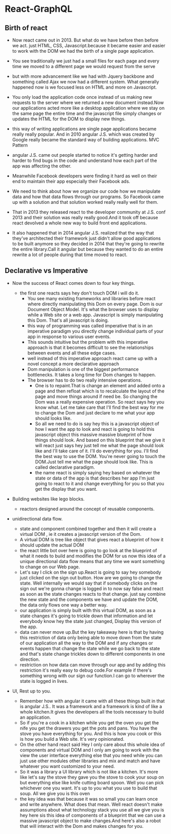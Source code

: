 # React-GraphQL

## Birth of react

* Now react came out in 2013. But what do we have before then before we act. just HTML, CSS, Javascript.because it became easier and easier to work with the DOM we had the birth of a single page application.

* You see traditionally we just had a small files for each page and every time we moved to a different page we would request from the serve

* but with more advancement like we had with Jquery backbone and something called Ajax we now had a different system. What generally happened now is we focused less on HTML and more on Javascript.

* You only load the application code once instead of us making new requests to the server where we returned a new document instead.Now our applications acted more like a desktop application where we stay on the same page the entire time and the javascript file simply changes or updates the HTML for the DOM to display new things.

*  this way of writing applications are single page applications became really really popular. And in 2010 angular J.S. which was created by Google really became the standard way of building applications. MVC Pattern

* angular J.S. came out people started to notice it's getting harder and harder to find bugs in the code and understand how each part of the
app was affecting the other.

* Meanwhile Facebook developers were finding it hard as well on their end to maintain their app especially their Facebook ads.

* We need to think about how we organize our code how we manipulate data and how that data flows through our programs. So Facebook came up with a solution and that solution worked really really well for them.

* That in 2013 they released react to the developer community at J.S. conf 2013 and their solution was really really good.And it took off because react devolved a whole new way to build front end applications.

* It also happened that in 2014 angular J.S. realized that the way that they've architected their framework just didn't allow good applications to be built anymore so they decided in 2014 that they're going to rewrite the entire library.Call it angular but because they wanted to do an entire rewrite a lot of people during that time moved to react.

## Declarative vs Imperative

* Now the success of React comes down to four key things.
    * the first one reacts says hey don't touch DOM i will do it. 
        * You see many existing frameworks and libraries before react where directly manipulating this Dom on every page. Dom is our Document Object Model.
        It's what the browser uses to display while a Web site or a web app.  Javascript is simply manipulating this Dom. That's all javascript is doing.
        * this way of programming was called imperative that is in an imperative paradigm you directly change individual parts of your app in response to various user events.
        * This sounds intuitive but the problem with this imperative approach is that it becomes difficult to see the relationships between events and all these edge cases.
        *  well instead of this imperative approach react came up with a novel concept a more declarative approach 
        *  Dom manipulation is one of the biggest performance bottlenecks. It takes a long time for Dom changes to happen.
        * The browser has to do two really intensive operations.
            * One is to repaint.That is change an element and added onto a page and then refloat which is to recalculate the layout of the page and move things around if need be. So changing the Dom was a really expensive operation. So react says hey you know what. Let me take care that I'll find the best way for me to change the Dom and just declare to me what your app should looks like.
            * So all we need to do is say hey this is a javascript object of how I want the app to look and react is going to hold this javascript object this massive massive blueprint of how things should look. And based on this blueprint that we give it will react just says hey just tell me what the page should look like and I'll take care of it. I'll do everything for you. I'll find the best way to use the DOM. You're never going to touch the DOM.Just tell me what the page should look like. This is called declarative paradigm.
            * the name react is simply saying hey based on whatever the state or data of the app is that describes her app I'm just going to react to it and change everything for you so that you get the display that you want.

* Building websites like lego blocks.
    * reactors designed around the concept of reusable components.

* unidirectional data flow.
    * state and component combined together and then it will create a virtual DOM , ie it creates a javascript version of the Dom.
    * A virtual DOM is tree like object that gives react a blueprint of how it should update the actual DOM
    * the react little bot over here is going to go look at the blueprint of what it needs to build and modifies the DOM for us now this idea of a unique directional data flow means that any time we want something to change on our Web page.
    * Let's say I click on the sign up.React is going to say hey somebody just clicked on the sign out button. How are we going to change the state. Well internally we would say that if somebody clicks on the sign out we're gonna change is logged in to now say false and react as soon as the state changes reacts to that change. just say combine the new state and the components we have and update the DOM, the data only flows one way a better way.
    * our application is simply built with this virtual DOM,  as soon as a state changes it's going to trickle down that information and let everybody know hey the state just changed, Display this version of the app.
    *  data can never move up.But the key takeaway here is that by having this restriction of data only being able to move down from the state of our application all the way to the DOM and if any changes or events happen that change the state while we go back to the state and that's state change trickles down to different components in one direction.
    * restriction on how data can move through our app and by adding this restriction it's really easy to debug code.For example if there's something wrong with our sign our function.I can go to wherever the state is logged in lives.

* UI, Rest up to you.
    * Remember how with angular it came with all these things built in that is angular J.S.. It was a framework and a framework is kind of like a whole kitchen.It gives the developers all the tools necessary to build an application.
    * So if you're a cook in a kitchen while you get the oven you get the nife you get the drawers you get the pots and pans. You have the stove you have everything for you. And this is how you cook or this is how you build a Web site. It's very opinionated.
    * On the other hand react said Hey I only care about this whole idea of components and virtual DOM and I only am going to work with the view the user interface everything else that you need while you can just use other modules other libraries and mix and match and have whatever you want customized to your need.
    * So it was a library a UI library which is not like a kitchen. It's more like let's say the stove they gave you the stove to cook your soup on but everything else like knife cutting board spoon. Well you can pick whichever one you want. It's up to you what you use to build that soup. All we give you is this oven
    * the key idea was that because it was so small you can learn once and write anywhere. What does that mean. Well react doesn't make assumptions about what technology stack you use all we give you is hey here sis this idea of components of a blueprint that we can use a massive javascript object to make changes.And here's also a robot that will interact with the Dom and makes changes for you.